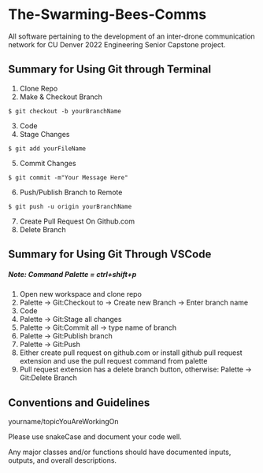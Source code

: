 # The-Swarming-Bees-Comms
All software pertaining to the development of an inter-drone communication network for CU Denver 2022 Engineering Senior Capstone project. 


## Summary for Using Git through Terminal
1. Clone Repo
2. Make & Checkout Branch
```
$ git checkout -b yourBranchName
```
3. Code
4. Stage Changes
```
$ git add yourFileName
```
5. Commit Changes
```
$ git commit -m"Your Message Here"
```
6. Push/Publish Branch to Remote
```
$ git push -u origin yourBranchName
```
7. Create Pull Request On Github.com
8. Delete Branch





## Summary for Using Git Through VSCode
##### Note: Command Palette = ctrl+shift+p

1. Open new workspace and clone repo
2. Palette -> Git:Checkout to -> Create new Branch -> Enter branch name
3. Code
4. Palette -> Git:Stage all changes
5. Palette -> Git:Commit all -> type name of branch
6. Palette -> Git:Publish branch
6. Palette -> Git:Push
7. Either create pull request on github.com or install github pull request extension and use the pull request command from palette 
8. Pull request extension has a delete branch button, otherwise: 
   Palette -> Git:Delete Branch






## Conventions and Guidelines
yourname/topicYouAreWorkingOn

Please use snakeCase and document your code well. 

Any major classes and/or functions should have documented inputs, outputs, and overall descriptions.